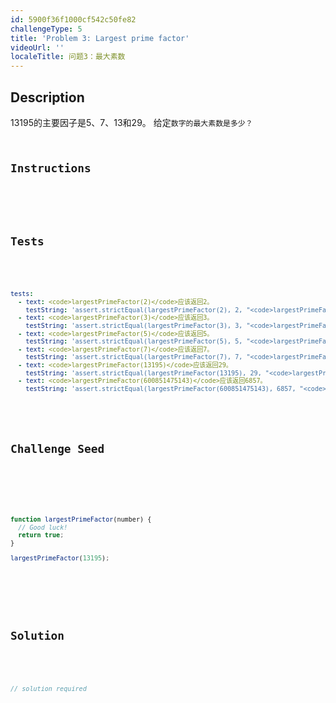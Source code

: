```yaml
---
id: 5900f36f1000cf542c50fe82
challengeType: 5
title: 'Problem 3: Largest prime factor'
videoUrl: ''
localeTitle: 问题3：最大素数
---
```


## Description
<section id="description">
13195的主要因子是5、7、13和29。
给定<code>数字</ code>的最大素数是多少？
</section>

## Instructions
<section id="instructions">
</section>

## Tests
<section id='tests'>

```yml
tests:
  - text: <code>largestPrimeFactor(2)</code>应该返回2。
    testString: 'assert.strictEqual(largestPrimeFactor(2), 2, "<code>largestPrimeFactor(2)</code> should return 2.");'
  - text: <code>largestPrimeFactor(3)</code>应该返回3。
    testString: 'assert.strictEqual(largestPrimeFactor(3), 3, "<code>largestPrimeFactor(3)</code> should return 3.");'
  - text: <code>largestPrimeFactor(5)</code>应该返回5。
    testString: 'assert.strictEqual(largestPrimeFactor(5), 5, "<code>largestPrimeFactor(5)</code> should return 5.");'
  - text: <code>largestPrimeFactor(7)</code>应该返回7。
    testString: 'assert.strictEqual(largestPrimeFactor(7), 7, "<code>largestPrimeFactor(7)</code> should return 7.");'
  - text: <code>largestPrimeFactor(13195)</code>应该返回29。
    testString: 'assert.strictEqual(largestPrimeFactor(13195), 29, "<code>largestPrimeFactor(13195)</code> should return 29.");'
  - text: <code>largestPrimeFactor(600851475143)</code>应该返回6857。
    testString: 'assert.strictEqual(largestPrimeFactor(600851475143), 6857, "<code>largestPrimeFactor(600851475143)</code> should return 6857.");'

```

</section>

## Challenge Seed
<section id='challengeSeed'>

<div id='js-seed'>

```js
function largestPrimeFactor(number) {
  // Good luck!
  return true;
}

largestPrimeFactor(13195);

```

</div>



</section>

## Solution
<section id='solution'>

```js
// solution required
```
</section>
